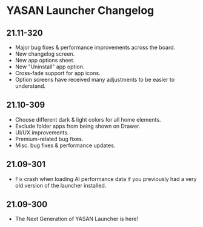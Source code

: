 # YASAN Launcher Changelog

## 21.11-320

- Major bug fixes & performance improvements across the board.
- New changelog screen.
- New app options sheet.
- New "Uninstall" app option.
- Cross-fade support for app icons.
- Option screens have received many adjustments to be easier to understand.

## 21.10-309

- Choose different dark & light colors for all home elements.
- Exclude folder apps from being shown on Drawer.
- UI/UX improvements.
- Premium-related bug fixes.
- Misc. bug fixes & performance updates.

## 21.09-301

- Fix crash when loading AI performance data if you previously had a very old version of the launcher installed. 

## 21.09-300

- The Next Generation of YASAN Launcher is here!
